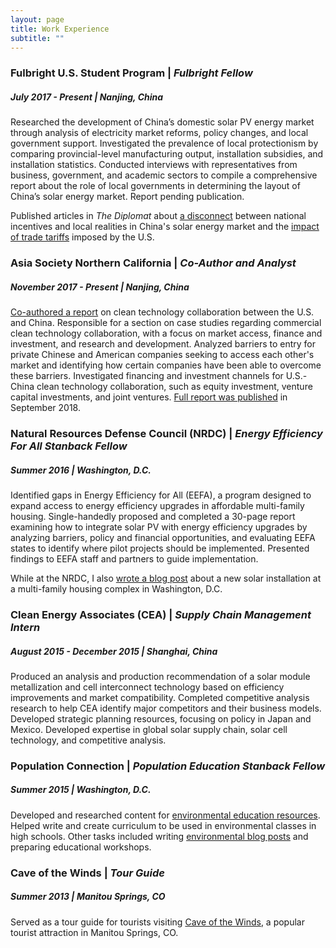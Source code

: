 ```yaml
---
layout: page
title: Work Experience
subtitle: ""
---
```



### Fulbright U.S. Student Program | *Fulbright Fellow*
##### July 2017 - Present | Nanjing, China
Researched the development of China’s domestic solar PV energy market through analysis of electricity market reforms, policy changes, and local government support. Investigated the prevalence of local protectionism by comparing provincial-level manufacturing output, installation subsidies, and installation statistics. Conducted interviews with representatives from business, government, and academic sectors to compile a comprehensive report about the role of local governments in determining the layout of China’s solar energy market. Report pending publication.

Published articles in *The Diplomat* about [a disconnect](https://thediplomat.com/2018/06/how-china-can-make-the-most-of-its-solar-energy-boom/) between national incentives and local realities in China's solar energy market and the [impact of trade tariffs](https://thediplomat.com/2018/02/chinas-solar-power-dominance-and-trumps-trade-tariffs/) imposed by the U.S.

### Asia Society Northern California | *Co-Author and Analyst*
##### November 2017 - Present | Nanjing, China
[Co-authored a report](https://asiasociety.org/northern-california/coordinated-strategies-asia-society-special-report) on clean technology collaboration between the U.S. and China. Responsible for a section on case studies regarding commercial clean technology collaboration, with a focus on market access, finance and investment, and research and development. Analyzed barriers to entry for private Chinese and American companies seeking to access each other's market and identifying how certain companies have been able to overcome these barriers. Investigated financing and investment channels for U.S.-China clean technology collaboration, such as equity investment, venture capital investments, and joint ventures. [Full report was published](https://asiasociety.org/sites/default/files/2018-09/Asia%20Society%20-%20Coordinated%20Strategies%20Special%20Report.pdf) in September 2018.

### Natural Resources Defense Council (NRDC) | *Energy Efficiency For All Stanback Fellow* 
##### Summer 2016 | Washington, D.C.
Identified gaps in Energy Efficiency for All (EEFA), a program designed to expand access to energy efficiency upgrades in affordable multi-family housing. Single-handedly proposed and completed a 30-page report examining how to integrate solar PV with energy efficiency upgrades by analyzing barriers, policy and financial opportunities, and evaluating EEFA states to identify where pilot projects should be implemented. Presented findings to EEFA staff and partners to guide implementation.

While at the NRDC, I also [wrote a blog post](https://www.nrdc.org/experts/deron-lovaas/channel-square-where-sustainability-meets-affordability) about a new solar installation at a multi-family housing complex in Washington, D.C.

### Clean Energy Associates (CEA) | *Supply Chain Management Intern*
##### August 2015  - December 2015 | Shanghai, China
Produced an analysis and production recommendation of a solar module metallization and cell interconnect technology based on efficiency improvements and market compatibility. Completed competitive analysis research to help CEA identify major competitors and their business models. Developed strategic planning resources, focusing on policy in Japan and Mexico. Developed expertise in global solar supply chain, solar cell technology, and competitive analysis.

### Population Connection | *Population Education Stanback Fellow*
##### Summer 2015 | Washington, D.C.
Developed and researched content for [environmental education resources](http://worldpopulationhistory.org/). Helped write and create curriculum to be used in environmental classes in high schools. Other tasks included writing [environmental blog posts](https://populationeducation.org/book-review-lester-browns-the-great-transition/) and preparing educational workshops.

### Cave of the Winds | *Tour Guide*
##### Summer 2013 | Manitou Springs, CO
Served as a tour guide for tourists visiting [Cave of the Winds](https://caveofthewinds.com/), a popular tourist attraction in Manitou Springs, CO.
